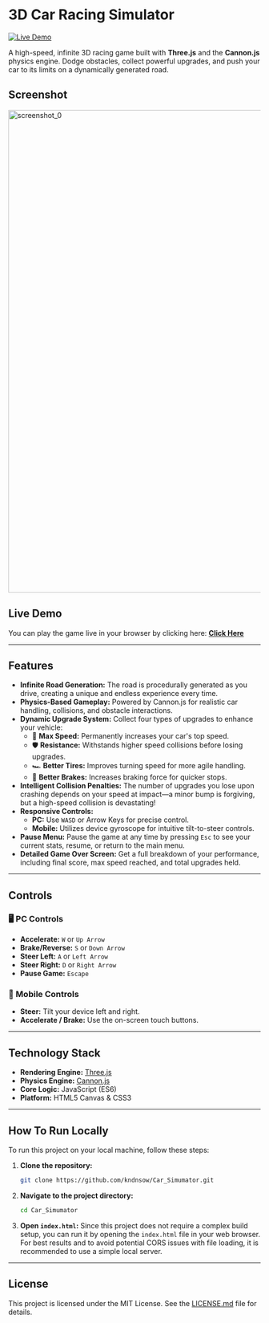 # 3D Car Racing Simulator

[![Live Demo](https://img.shields.io/badge/Live-Demo-brightgreen.svg)](https://kndnsow.github.io/Car_Simumator/)

A high-speed, infinite 3D racing game built with **Three.js** and the **Cannon.js** physics engine. Dodge obstacles, collect powerful upgrades, and push your car to its limits on a dynamically generated road.

## Screenshot

<img width="1919" height="962" alt="screenshot_0" src="https://github.com/user-attachments/assets/4796ed50-b18c-4867-9c99-f8e40621ebb0" />

## Live Demo

You can play the game live in your browser by clicking here:
[**Click Here**](https://kndnsow.github.io/Car_Simumator/)

---

## Features

-   **Infinite Road Generation:** The road is procedurally generated as you drive, creating a unique and endless experience every time.
-   **Physics-Based Gameplay:** Powered by Cannon.js for realistic car handling, collisions, and obstacle interactions.
-   **Dynamic Upgrade System:** Collect four types of upgrades to enhance your vehicle:
    -   🚀 **Max Speed:** Permanently increases your car's top speed.
    -   🛡️ **Resistance:** Withstands higher speed collisions before losing upgrades.
    -   🏎️ **Better Tires:** Improves turning speed for more agile handling.
    -   🛑 **Better Brakes:** Increases braking force for quicker stops.
-   **Intelligent Collision Penalties:** The number of upgrades you lose upon crashing depends on your speed at impact—a minor bump is forgiving, but a high-speed collision is devastating!
-   **Responsive Controls:**
    -   **PC:** Use `WASD` or Arrow Keys for precise control.
    -   **Mobile:** Utilizes device gyroscope for intuitive tilt-to-steer controls.
-   **Pause Menu:** Pause the game at any time by pressing `Esc` to see your current stats, resume, or return to the main menu.
-   **Detailed Game Over Screen:** Get a full breakdown of your performance, including final score, max speed reached, and total upgrades held.

---

## Controls

### 🖥️ PC Controls
-   **Accelerate:** `W` or `Up Arrow`
-   **Brake/Reverse:** `S` or `Down Arrow`
-   **Steer Left:** `A` or `Left Arrow`
-   **Steer Right:** `D` or `Right Arrow`
-   **Pause Game:** `Escape`

### 📱 Mobile Controls
-   **Steer:** Tilt your device left and right.
-   **Accelerate / Brake:** Use the on-screen touch buttons.

---

## Technology Stack

-   **Rendering Engine:** [Three.js](https://threejs.org/)
-   **Physics Engine:** [Cannon.js](https://github.com/schteppe/cannon.js)
-   **Core Logic:** JavaScript (ES6)
-   **Platform:** HTML5 Canvas & CSS3

---

## How To Run Locally

To run this project on your local machine, follow these steps:

1.  **Clone the repository:**
    ```bash
    git clone https://github.com/kndnsow/Car_Simumator.git
    ```

2.  **Navigate to the project directory:**
    ```bash
    cd Car_Simumator
    ```

3.  **Open `index.html`:**
    Since this project does not require a complex build setup, you can run it by opening the `index.html` file in your web browser. For best results and to avoid potential CORS issues with file loading, it is recommended to use a simple local server.

---

## License

This project is licensed under the MIT License. See the [LICENSE.md](LICENSE.md) file for details.
